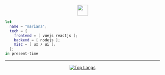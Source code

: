 <p align="center">
<img src="https://camo.githubusercontent.com/b0fa06ee100360ae8811a115c133de7848891e3b/68747470733a2f2f6769746875622e6769746875626173736574732e636f6d2f696d616765732f6d6f6e612d776869737065722e676966" width="35px">
  
```nix
let
  name = "mariana";
  tech = {
    frontend = [ vuejs reactjs ];
    backend = [ nodejs ];
    misc = [ ux / ui ];
  };
in present-time
```

</h4>
  
----

<div align="center">

[![Top Langs](https://github-readme-stats.vercel.app/api/top-langs/?username=distromari&layout=compact)](https://github.com/anuraghazra/github-readme-stats)

</div>
